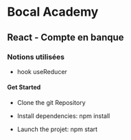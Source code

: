# Bocal Academy

## React - Compte en banque

### Notions utilisées

- hook useReducer

#### Get Started

- Clone the git Repository

- Install dependencies: npm install

- Launch the projet: npm start